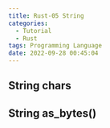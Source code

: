 ```yaml
---
title: Rust-05 String
categories:
  - Tutorial
  - Rust
tags: Programming Language
date: 2022-09-28 00:45:04
---
```


## String chars


## String as_bytes()